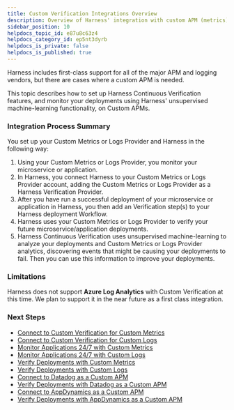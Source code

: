 ```yaml
---
title: Custom Verification Integrations Overview
description: Overview of Harness' integration with custom APM (metrics) and log providers.
sidebar_position: 10
helpdocs_topic_id: e87u8c63z4
helpdocs_category_id: ep5nt3dyrb
helpdocs_is_private: false
helpdocs_is_published: true
---
```


Harness includes first-class support for all of the major APM and logging vendors, but there are cases where a custom APM is needed.

This topic describes how to set up Harness Continuous Verification features, and monitor your deployments using Harness' unsupervised machine-learning functionality, on Custom APMs.

### Integration Process Summary

You set up your Custom Metrics or Logs Provider and Harness in the following way:

1. Using your Custom Metrics or Logs Provider, you monitor your microservice or application.
2. In Harness, you connect Harness to your Custom Metrics or Logs Provider account, adding the Custom Metrics or Logs Provider as a Harness Verification Provider.
3. After you have run a successful deployment of your microservice or application in Harness, you then add an Verification step(s) to your Harness deployment Workflow.
4. Harness uses your Custom Metrics or Logs Provider to verify your future microservice/application deployments.
5. Harness Continuous Verification uses unsupervised machine-learning to analyze your deployments and Custom Metrics or Logs Provider analytics, discovering events that might be causing your deployments to fail. Then you can use this information to improve your deployments.

### Limitations

Harness does not support **Azure Log Analytics** with Custom Verification at this time. We plan to support it in the near future as a first class integration.

### Next Steps

* [Connect to Custom Verification for Custom Metrics](connect-to-custom-verification-for-custom-metrics.md)
* [Connect to Custom Verification for Custom Logs](connect-to-custom-verification-for-custom-logs.md)
* [Monitor Applications 24/7 with Custom Metrics](monitor-applications-24-7-with-custom-metrics.md)
* [Monitor Applications 24/7 with Custom Logs](monitor-applications-24-7-with-custom-logs.md)
* [Verify Deployments with Custom Metrics](verify-deployments-with-custom-metrics.md)
* [Verify Deployments with Custom Logs](verify-deployments-with-custom-logs.md)
* [Connect to Datadog as a Custom APM](connect-to-datadog-as-a-custom-apm.md)
* [Verify Deployments with Datadog as a Custom APM](verify-deployments-with-datadog-as-a-custom-apm.md)
* [Connect to AppDynamics as a Custom APM](connect-to-app-dynamics-as-a-custom-apm.md)
* [Verify Deployments with AppDynamics as a Custom APM](verify-deployments-with-app-dynamics-as-a-custom-apm.md)

